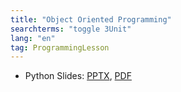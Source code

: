 ```yaml
---
title: "Object Oriented Programming"
searchterms: "toggle 3Unit"
lang: "en"
tag: ProgrammingLesson
---
```

 <ul>
 <li class="ng-binding">Python Slides:
 <a href="PyProgrammingLessons/OOP.pptx">PPTX</a>,
 <a href="PyProgrammingLessons/OOP.pdf">PDF</a>
 </li>
 </ul>
